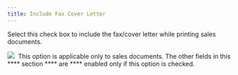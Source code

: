 ```yaml
---
title: Include Fax Cover Letter
---
```



Select this check box to include the fax/cover letter while printing  sales documents.


![]({{site.bp_baseurl}}/img/note.gif)  This  option is applicable only to sales documents. The other  fields in this **** section **** are **** enabled only if this option is checked.
